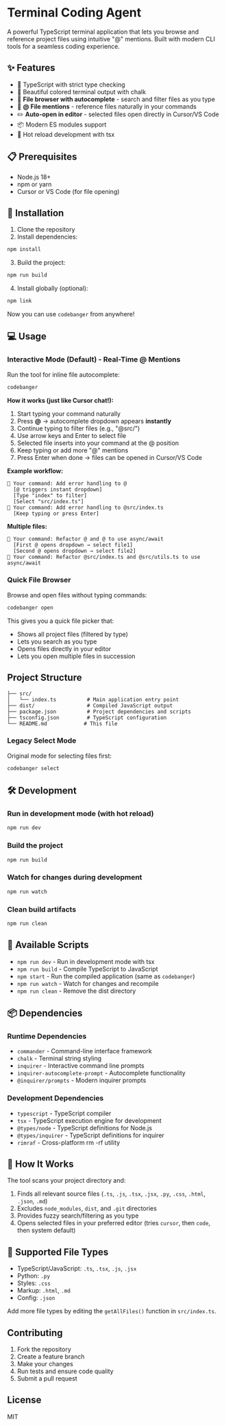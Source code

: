 # Terminal Coding Agent

A powerful TypeScript terminal application that lets you browse and reference project files using intuitive "@" mentions. Built with modern CLI tools for a seamless coding experience.

## ✨ Features

- 🚀 TypeScript with strict type checking
- 🎨 Beautiful colored terminal output with chalk
- 📁 **File browser with autocomplete** - search and filter files as you type
- 💬 **@ File mentions** - reference files naturally in your commands
- ✏️ **Auto-open in editor** - selected files open directly in Cursor/VS Code
- 📦 Modern ES modules support
- 🔧 Hot reload development with tsx

## 📋 Prerequisites

- Node.js 18+ 
- npm or yarn
- Cursor or VS Code (for file opening)

## 🚀 Installation

1. Clone the repository
2. Install dependencies:

```bash
npm install
```

3. Build the project:

```bash
npm run build
```

4. Install globally (optional):

```bash
npm link
```

Now you can use `codebanger` from anywhere!

## 💻 Usage

### Interactive Mode (Default) - Real-Time @ Mentions

Run the tool for inline file autocomplete:

```bash
codebanger
```

**How it works (just like Cursor chat!):**
1. Start typing your command naturally
2. Press **@** → autocomplete dropdown appears **instantly**
3. Continue typing to filter files (e.g., "@src/")
4. Use arrow keys and Enter to select file
5. Selected file inserts into your command at the @ position
6. Keep typing or add more "@" mentions
7. Press Enter when done → files can be opened in Cursor/VS Code

**Example workflow:**
```
💬 Your command: Add error handling to @
  [@ triggers instant dropdown]
  [Type "index" to filter]
  [Select "src/index.ts"]
💬 Your command: Add error handling to @src/index.ts
  [Keep typing or press Enter]
```

**Multiple files:**
```
💬 Your command: Refactor @ and @ to use async/await
  [First @ opens dropdown → select file1]
  [Second @ opens dropdown → select file2]
💬 Your command: Refactor @src/index.ts and @src/utils.ts to use async/await
```

### Quick File Browser

Browse and open files without typing commands:

```bash
codebanger open
```

This gives you a quick file picker that:
- Shows all project files (filtered by type)
- Lets you search as you type
- Opens files directly in your editor
- Lets you open multiple files in succession

## Project Structure

```
├── src/
│   └── index.ts          # Main application entry point
├── dist/                 # Compiled JavaScript output
├── package.json          # Project dependencies and scripts
├── tsconfig.json         # TypeScript configuration
└── README.md            # This file
```

### Legacy Select Mode

Original mode for selecting files first:

```bash
codebanger select
```

## 🛠️ Development

### Run in development mode (with hot reload)

```bash
npm run dev
```

### Build the project

```bash
npm run build
```

### Watch for changes during development

```bash
npm run watch
```

### Clean build artifacts

```bash
npm run clean
```

## 📜 Available Scripts

- `npm run dev` - Run in development mode with tsx
- `npm run build` - Compile TypeScript to JavaScript
- `npm start` - Run the compiled application (same as `codebanger`)
- `npm run watch` - Watch for changes and recompile
- `npm run clean` - Remove the dist directory

## 📦 Dependencies

### Runtime Dependencies
- `commander` - Command-line interface framework
- `chalk` - Terminal string styling
- `inquirer` - Interactive command line prompts
- `inquirer-autocomplete-prompt` - Autocomplete functionality
- `@inquirer/prompts` - Modern inquirer prompts

### Development Dependencies
- `typescript` - TypeScript compiler
- `tsx` - TypeScript execution engine for development
- `@types/node` - TypeScript definitions for Node.js
- `@types/inquirer` - TypeScript definitions for inquirer
- `rimraf` - Cross-platform rm -rf utility

## 🎯 How It Works

The tool scans your project directory and:
1. Finds all relevant source files (`.ts`, `.js`, `.tsx`, `.jsx`, `.py`, `.css`, `.html`, `.json`, `.md`)
2. Excludes `node_modules`, `dist`, and `.git` directories
3. Provides fuzzy search/filtering as you type
4. Opens selected files in your preferred editor (tries `cursor`, then `code`, then system default)

## 🔧 Supported File Types

- TypeScript/JavaScript: `.ts`, `.tsx`, `.js`, `.jsx`
- Python: `.py`
- Styles: `.css`
- Markup: `.html`, `.md`
- Config: `.json`

Add more file types by editing the `getAllFiles()` function in `src/index.ts`.

## Contributing

1. Fork the repository
2. Create a feature branch
3. Make your changes
4. Run tests and ensure code quality
5. Submit a pull request

## License

MIT
